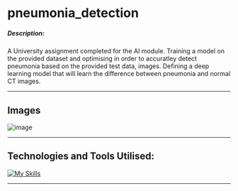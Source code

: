 # pneumonia_detection

##### **Description**:
A University assignment completed for the AI module.
Training a model on the provided dataset and optimising in order to accuratley detect pneumonia based on the provided test data, images.
Defining a deep learning model that will learn the difference between pneumonia and normal CT images.

-----
## Images
![image](https://github.com/user-attachments/assets/2fac7b61-a011-48cf-a883-a5a6e7770525)

----
## Technologies and Tools Utilised:


[![My Skills](https://go-skill-icons.vercel.app/api/icons?i=jupyter,python)](https://github.com/LelouchFR/skill-icons)

-----
